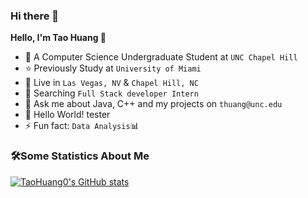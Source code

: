 ### Hi there 👋  

**Hello, I'm Tao Huang 👋**  
*   🌱 A Computer Science Undergraduate Student at `UNC Chapel Hill`  
*   ⭐ Previously Study at `University of Miami`  
*   👯 Live in `Las Vegas, NV` & `Chapel Hill, NC`  
*   🔭 Searching `Full Stack developer Intern`  
*   💬 Ask me about Java, C++ and my projects on `thuang@unc.edu`  
*   🤔 Hello World! tester  
*   ⚡ Fun fact: `Data Analysis`📊  


### 🛠Some Statistics About Me

[![TaoHuang0's GitHub stats](https://github-readme-stats.vercel.app/api?username=TaoHuang0)](https://github.com/anuraghazra/github-readme-stats)


<!--
**TaoHuang0/TaoHuang0** is a ✨ _special_ ✨ repository because its `README.md` (this file) appears on your GitHub profile.

Here are some ideas to get you started:

- 🔭 I’m currently working on ...
- 🌱 I’m currently learning ...
- 👯 I’m looking to collaborate on ...
- 🤔 I’m looking for help with ...
- 💬 Ask me about ...
- 📫 How to reach me: ...
- 😄 Pronouns: ...
- ⚡ Fun fact: ...
-->
